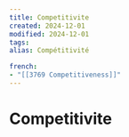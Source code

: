 ```yaml
---
title: Competitivite
created: 2024-12-01
modified: 2024-12-01
tags: 
alias: Compétitivité

french:
- "[[3769 Competitiveness]]"
---
```

# Competitivite
